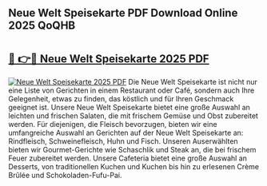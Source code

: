 ## Neue Welt Speisekarte PDF Download Online 2025 QoQHB

# <h2><a href="http://gc869mb.nevu.top/?p=Neue+Welt+Speisekarte">🔗 👉🔴 Neue Welt Speisekarte 2025 PDF</a></h2>

[![Neue Welt Speisekarte 2025 PDF](https://i.imgur.com/dBaPXMq.png)](http://gc869mb.nevu.top/?p=Neue+Welt+Speisekarte)
Die Neue Welt Speisekarte ist nicht nur eine Liste von Gerichten in einem Restaurant oder Café, sondern auch Ihre Gelegenheit, etwas zu finden, das köstlich und für Ihren Geschmack geeignet ist. Unsere Neue Welt Speisekarte bietet eine große Auswahl an leichten und frischen Salaten, die mit frischem Gemüse und Obst zubereitet werden. Für diejenigen, die Fleisch bevorzugen, bieten wir eine umfangreiche Auswahl an Gerichten auf der Neue Welt Speisekarte an: Rindfleisch, Schweinefleisch, Huhn und Fisch. Unseren Auserwählten bieten wir Gourmet-Gerichte wie Schaschlik und Steak an, die bei frischem Feuer zubereitet werden. Unsere Cafeteria bietet eine große Auswahl an Desserts, von traditionellen Kuchen und Kuchen bis hin zu erlesenen Crème Brûlée und Schokoladen-Fufu-Pai.
